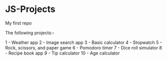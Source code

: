 # JS-Projects

My first repo

The following projects:-

1 - Weather app
2 - Image search app
3 - Basic calculator
4 - Stopwatch
5 - Rock, scissors, and paper game
6 - Pomodoro timer
7 - Dice roll simulator
8 - Recipe book app
9 - Tip calculator
10 - Age calculator
